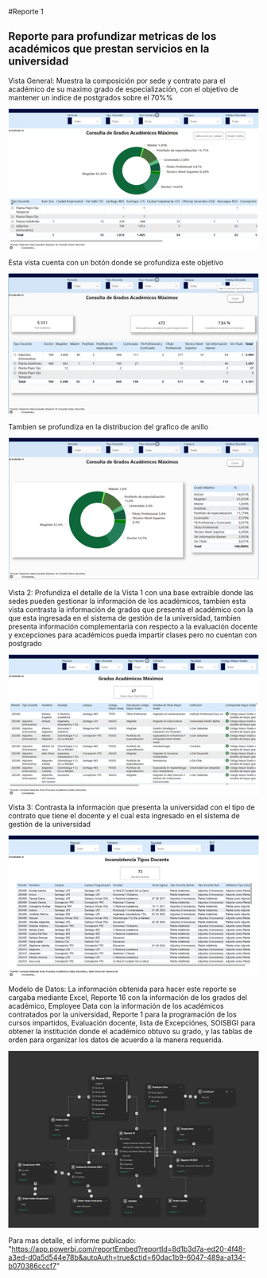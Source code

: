 #Reporte 1

## Reporte para profundizar metricas de los académicos que prestan servicios en la universidad

Vista General: Muestra la composición por sede y contrato para el académico de su maximo grado de especialización, con el objetivo de mantener un indice de postgrados sobre el 70%%

![alt text](image.png)

Esta vista cuenta con un botón donde se profundiza este objetivo

![alt text](image-3.png)

Tambien se profundiza en la distribucion del grafico de anillo

![alt text](image-4.png)

Vista 2: Profundiza el detalle de la Vista 1 con una base extraible donde las sedes pueden gestionar la información de los académicos, tambien esta vista contrasta la información de grados que presenta el académico con la que esta ingresada en el sistema de gestión de la universidad, tambien presenta información complementaria con respecto a la evaluación docente y excepciones para académicos pueda impartir clases pero no cuentan con postgrado 

![alt text](image-1.png)

Vista 3: Contrasta la información que presenta la universidad con el tipo de contrato que tiene el docente y el cual esta ingresado en el sistema de gestión de la universidad

![alt text](image-2.png)

Modelo de Datos: La información obtenida para hacer este reporte se cargaba mediante Excel, Reporte 16 con la información de los grados del académico, Employee Data con la información de los académicos contratados por la universidad, Reporte 1 para la programación de los cursos impartidos, Evaluación docente, lista de Excepciónes, SOISBGI para obtener la institución donde el académico obtuvo su grado, y las tablas de orden para organizar los datos de acuerdo a la manera requerida.

![alt text](image-5.png)

Para mas detalle, el informe publicado: "https://app.powerbi.com/reportEmbed?reportId=8d1b3d7a-ed20-4f48-a3ed-d0a5d544e78b&autoAuth=true&ctid=60dac1b9-6047-489a-a134-b070386cccf7"